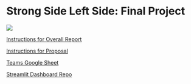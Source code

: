 # Strong Side Left Side: Final Project 
![](https://media.tenor.com/SmyiqFUXOIIAAAAC/titans-remember.gif)

[Instructions for Overall Report](https://ledatascifi.github.io/ledatascifi-2023/content/assignments/project.html)

[Instructions for Proposal](https://ledatascifi.github.io/ledatascifi-2023/content/assignments/project_prop_template.html)

[Teams Google Sheet](https://docs.google.com/spreadsheets/d/1kRbuRKfKh9lCdoVBGLxSbDTIRBEfnV7Y8AcP-hZbmTw/edit#gid=1508330834)

[Streamlit Dashboard Repo](https://github.com/Brooks377/SSLS_dashboard)
